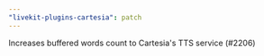 ```yaml
---
"livekit-plugins-cartesia": patch
---
```


Increases buffered words count to Cartesia's TTS service (#2206)
